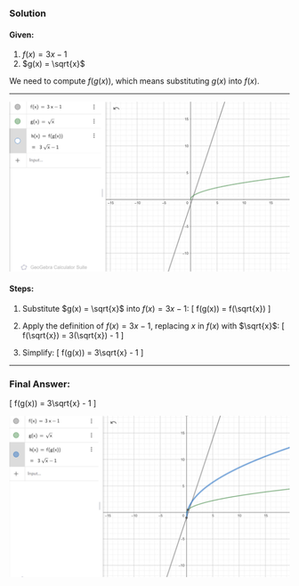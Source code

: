 ### Solution

#### Given:
1. $f(x) = 3x - 1$
2. $g(x) = \sqrt{x}$

We need to compute $f(g(x))$, which means substituting $g(x)$ into $f(x)$.

---

![alt text](image.png)

#### Steps:
1. Substitute $g(x) = \sqrt{x}$ into $f(x) = 3x - 1$:
   \[
   f(g(x)) = f(\sqrt{x})
   \]

2. Apply the definition of $f(x) = 3x - 1$, replacing $x$ in $f(x)$ with $\sqrt{x}$:
   \[
   f(\sqrt{x}) = 3(\sqrt{x}) - 1
   \]

3. Simplify:
   \[
   f(g(x)) = 3\sqrt{x} - 1
   \]

---

### Final Answer:
\[
f(g(x)) = 3\sqrt{x} - 1
\]



![alt text](image-1.png)
